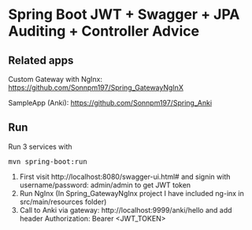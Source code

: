 # Spring Boot JWT + Swagger + JPA Auditing + Controller Advice

## Related apps

Custom Gateway with NgInx: https://github.com/Sonnpm197/Spring_GatewayNgInX

SampleApp (Anki): https://github.com/Sonnpm197/Spring_Anki

## Run

Run 3 services with <pre>mvn spring-boot:run</pre>

1. First visit http://localhost:8080/swagger-ui.html# and signin with username/password: admin/admin to get JWT token
2. Run NgInx (In Spring_GatewayNgInx project I have included ng-inx in src/main/resources folder)
3. Call to Anki via gateway: http://localhost:9999/anki/hello and add header Authorization: Bearer <JWT_TOKEN>
